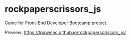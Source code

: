 # rockpaperscrissors_js

Game for Front-End Developer Bootcamp project.

Preview: https://tpawelec.github.io/rockpaperscrissors_js/
